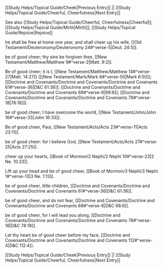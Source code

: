 [[Study Helps/Topical Guide/Cheek|Previous Entry]]  ||  [[Study Helps/Topical Guide/Cheerful, Cheerfulness|Next Entry]]

 See also [[Study Helps/Topical Guide/Cheerful, Cheerfulness|Cheerful]]; [[Study Helps/Topical Guide/Mirth|Mirth]]; [[Study Helps/Topical Guide/Rejoice|Rejoice]]

 he shall be free at home one year, and shall cheer up his wife, [[Old Testament/Deuteronomy/Deuteronomy 24#^verse-5|Deut. 24:5]].

 be of good cheer; thy sins be forgiven thee, [[New Testament/Matthew/Matthew 9#^verse-2|Matt. 9:2]].

 Be of good cheer; it is I, [[New Testament/Matthew/Matthew 14#^verse-27|Matt. 14:27]] ([[New Testament/Mark/Mark 6#^verse-50|Mark 6:50]]; [[Doctrine and Covenants/Doctrine and Covenants/Doctrine and Covenants 61#^verse-36|D&C 61:36]]; [[Doctrine and Covenants/Doctrine and Covenants/Doctrine and Covenants 68#^verse-6|68:6]]; [[Doctrine and Covenants/Doctrine and Covenants/Doctrine and Covenants 78#^verse-18|78:18]]).

 be of good cheer; I have overcome the world, [[New Testament/John/John 16#^verse-33|John 16:33]].

 Be of good cheer, Paul, [[New Testament/Acts/Acts 23#^verse-11|Acts 23:11]].

 be of good cheer: for I believe God, [[New Testament/Acts/Acts 27#^verse-25|Acts 27:25]].

 cheer up your hearts, [[Book of Mormon/2 Nephi/2 Nephi 10#^verse-23|2 Ne. 10:23]].

 Lift up your head and be of good cheer, [[Book of Mormon/3 Nephi/3 Nephi 1#^verse-13|3 Ne. 1:13]].

 be of good cheer, little children, [[Doctrine and Covenants/Doctrine and Covenants/Doctrine and Covenants 61#^verse-36|D&C 61:36]].

 be of good cheer, and do not fear, [[Doctrine and Covenants/Doctrine and Covenants/Doctrine and Covenants 68#^verse-6|D&C 68:6]].

 be of good cheer, for I will lead you along, [[Doctrine and Covenants/Doctrine and Covenants/Doctrine and Covenants 78#^verse-18|D&C 78:18]].

 Let thy heart be of good cheer before my face, [[Doctrine and Covenants/Doctrine and Covenants/Doctrine and Covenants 112#^verse-4|D&C 112:4]].

[[Study Helps/Topical Guide/Cheek|Previous Entry]]  ||  [[Study Helps/Topical Guide/Cheerful, Cheerfulness|Next Entry]]